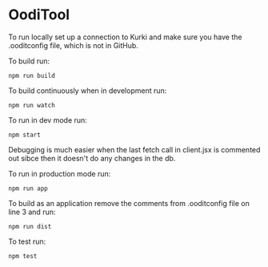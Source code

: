 # OodiTool

To run locally set up a connection to Kurki and make sure you have the .ooditconfig file, which is not in GitHub.

To build run:

```
npm run build
```

To build continuously when in development run:

```
npm run watch
```

To run in dev mode run:

```
npm start
```

Debugging is much easier when the last fetch call in client.jsx is commented out sibce then it doesn't do any changes in the db.

To run in production mode run:

```
npm run app
```

To build as an application remove the comments from .ooditconfig file on line 3 and run:

```
npm run dist
```

To test run:

```
npm test
```
